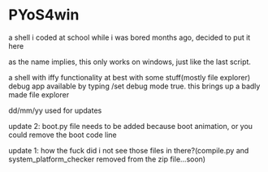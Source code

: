 # PYoS4win
a shell i coded at school while i was bored months ago, decided to put it here

as the name implies, this only works on windows, just like the last script.

a shell    with iffy functionality at best with some stuff(mostly file explorer)
debug app available by typing /set debug mode true. this brings up a badly made file explorer

dd/mm/yy used for updates

update 2: boot.py file needs to be added because boot animation, or you could remove the boot code line

update 1: how the fuck did i not see those files in there?(compile.py and system_platform_checker removed from the zip file...soon)
